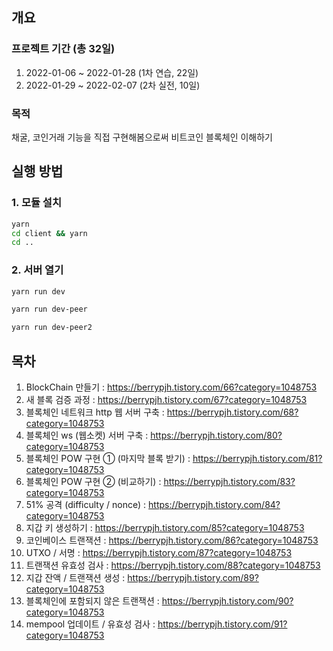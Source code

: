 ## 개요
### 프로젝트 기간 (총 32일) 
1. 2022-01-06 ~ 2022-01-28 (1차 연습, 22일)
2. 2022-01-29 ~ 2022-02-07 (2차 실전, 10일)

### 목적
채굴, 코인거래 기능을 직접 구현해봄으로써 비트코인 블록체인 이해하기

## 실행 방법

### 1. 모듈 설치
```bash
yarn
cd client && yarn
cd ..
```

### 2. 서버 열기
```bash
yarn run dev
```
```bash
yarn run dev-peer
```
```bash
yarn run dev-peer2
```

## 목차
1. BlockChain 만들기 : 
https://berrypjh.tistory.com/66?category=1048753
2. 새 블록 검증 과정 : 
https://berrypjh.tistory.com/67?category=1048753
3. 블록체인 네트워크 http 웹 서버 구축 : 
https://berrypjh.tistory.com/68?category=1048753
4. 블록체인 ws (웹소켓) 서버 구축 : 
https://berrypjh.tistory.com/80?category=1048753
5. 블록체인 POW 구현 ① (마지막 블록 받기) : 
https://berrypjh.tistory.com/81?category=1048753
6. 블록체인 POW 구현 ② (비교하기) : 
https://berrypjh.tistory.com/83?category=1048753
7. 51% 공격 (difficulty / nonce) : 
https://berrypjh.tistory.com/84?category=1048753
8. 지갑 키 생성하기 : 
https://berrypjh.tistory.com/85?category=1048753
9. 코인베이스 트랜잭션 : 
https://berrypjh.tistory.com/86?category=1048753
10. UTXO / 서명 : 
https://berrypjh.tistory.com/87?category=1048753
11. 트랜잭션 유효성 검사 : 
https://berrypjh.tistory.com/88?category=1048753
12. 지갑 잔액 / 트랜잭션 생성 : 
https://berrypjh.tistory.com/89?category=1048753
13. 블록체인에 포함되지 않은 트랜잭션 : 
https://berrypjh.tistory.com/90?category=1048753
14. mempool 업데이트 / 유효성 검사 : 
https://berrypjh.tistory.com/91?category=1048753
